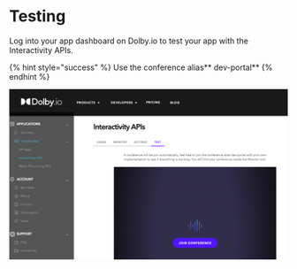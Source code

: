 # Testing

Log into your app dashboard on Dolby.io to test your app with the Interactivity APIs.

{% hint style="success" %}
Use the conference alias** dev-portal**
{% endhint %}

![Test your app in a live conference right form the Dolby.io Dashboard ](<.gitbook/assets/Screen Shot 2021-06-15 at 10.59.05 AM.png>)

